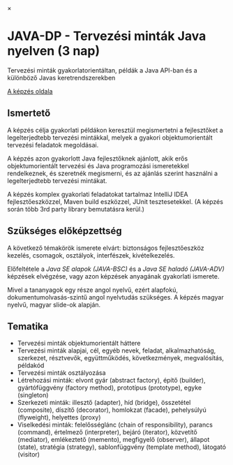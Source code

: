 ×

# JAVA-DP - Tervezési minták Java nyelven (3 nap)

Tervezési minták gyakorlatorientáltan, példák a Java API-ban és a különböző Javas keretrendszerekben

[A képzés oldala](https://www.training360.com/kepzes/java-dp)

## Ismertető

A képzés célja gyakorlati példákon keresztül megismertetni a fejlesztőket a legelterjedtebb tervezési mintákkal, melyek a gyakori objektumorientált tervezési feladatok megoldásai.

A képzés azon gyakorlott Java fejlesztőknek ajánlott, akik erős objektumorientált tervezési és Java programozási ismeretekkel rendelkeznek, és szeretnék megismerni, és az ajánlás szerint használni a legelterjedtebb tervezési mintákat.

A képzés komplex gyakorlati feladatokat tartalmaz IntelliJ IDEA fejlesztőeszközzel, Maven build eszközzel, JUnit tesztesetekkel. (A képzés során több 3rd party library bemutatásra kerül.)

## Szükséges előképzettség

A következő témakörök ismerete elvárt: biztonságos fejlesztőeszköz kezelés, csomagok, osztályok, interfészek, kivételkezelés.

Előfeltétele a _Java SE alapok (JAVA-BSC)_ és a _Java SE haladó (JAVA-ADV)_ képzések elvégzése, vagy azon képzések anyagának gyakorlati ismerete.

Mivel a tananyagok egy része angol nyelvű, ezért alapfokú, dokumentumolvasás-szintű angol nyelvtudás szükséges. A képzés magyar nyelvű, magyar slide-ok alapján.

## Tematika

  * Tervezési minták objektumorientált háttere
  * Tervezési minták alapjai, cél, egyéb nevek, feladat, alkalmazhatóság, szerkezet, résztvevők, együttműködés, következmények, megvalósítás, példakód
  * Tervezési minták osztályozása
  * Létrehozási minták: elvont gyár (abstract factory), építő (builder), gyártófüggvény (factory method), prototípus (prototype), egyke (singleton)
  * Szerkezeti minták: illesztő (adapter), híd (bridge), összetétel (composite), díszítő (decorator), homlokzat (facade), pehelysúlyú (flyweight), helyettes (proxy)
  * Viselkedési minták: felelősséglánc (chain of responsibility), parancs (command), értelmező (interpreter), bejáró (iterator), közvetítő (mediator), emlékeztető (memento), megfigyelő (observer), állapot (state), stratégia (strategy), sablonfüggvény (template method), látogató (visitor)